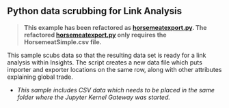 ## Python data scrubbing for Link Analysis

>**This example has been refactored as [horsemeatexport.py](horsemeatexport.py). The refactored [horsemeatexport.py](horsemeatexport.py) only requires the HorsemeatSimple.csv file.**

This sample scubs data so that the resulting data set is ready for a link analysis within Insights.  The script creates a new data file which puts importer and exporter locations on the same row, along with other attributes explaining global trade.

* _This sample includes CSV data which needs to be placed in the same folder where the Jupyter Kernel Gateway was started._

